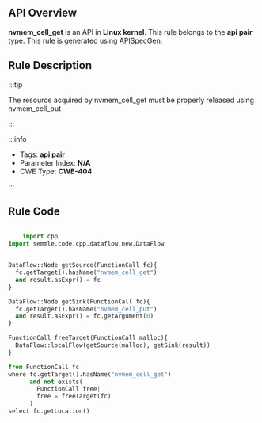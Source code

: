 ---
---


## API Overview
**nvmem_cell_get** is an API in **Linux kernel**. This rule belongs to the **api pair** type. This rule is generated using [APISpecGen](../../tools/APISpecGen).
## Rule Description

:::tip

The resource acquired by nvmem_cell_get must be properly released using nvmem_cell_put

:::

:::info

- Tags: **api pair**
- Parameter Index: **N/A**
- CWE Type: **CWE-404**

:::

## Rule Code
```python

    import cpp
import semmle.code.cpp.dataflow.new.DataFlow


DataFlow::Node getSource(FunctionCall fc){
  fc.getTarget().hasName("nvmem_cell_get")
  and result.asExpr() = fc
}

DataFlow::Node getSink(FunctionCall fc){
  fc.getTarget().hasName("nvmem_cell_put")
  and result.asExpr() = fc.getArgument(0)
}

FunctionCall freeTarget(FunctionCall malloc){
  DataFlow::localFlow(getSource(malloc), getSink(result))
}

from FunctionCall fc
where fc.getTarget().hasName("nvmem_cell_get")
      and not exists(
        FunctionCall free| 
        free = freeTarget(fc)
      )
select fc.getLocation()

    
```